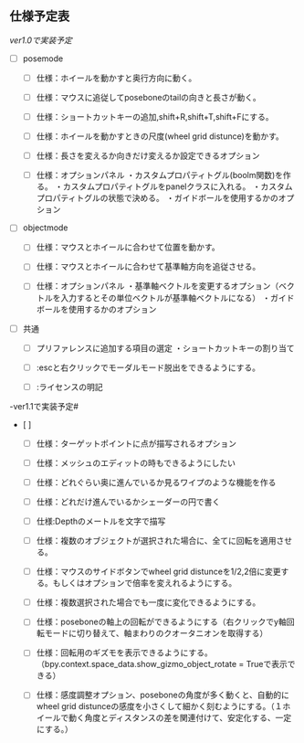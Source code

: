 ## 仕様予定表
*ver1.0で実装予定*

- [ ] posemode
	- [ ] 仕様：ホイールを動かすと奥行方向に動く。
	
	- [ ] 仕様：マウスに追従してposeboneのtailの向きと長さが動く。

	- [ ] 仕様：ショートカットキーの追加,shift+R,shift+T,shift+Fにする。

	- [ ] 仕様：ホイールを動かすときの尺度(wheel grid distunce)を動かす。

	- [ ] 仕様：長さを変えるか向きだけ変えるか設定できるオプション

	- [ ] 仕様：オプションパネル
		・カスタムプロパティトグル(boolm関数)を作る。
		・カスタムプロパティトグルをpanelクラスに入れる。
		・カスタムプロパティトグルの状態で決める。
		・ガイドボールを使用するかのオプション

- [ ] objectmode
	- [ ] 仕様：マウスとホイールに合わせて位置を動かす。
	
	- [ ] 仕様：マウスとホイールに合わせて基準軸方向を追従させる。

	- [ ] 仕様：オプションパネル
		・基準軸ベクトルを変更するオプション（ベクトルを入力するとその単位ベクトルが基準軸ベクトルになる）
		・ガイドボールを使用するかのオプション

 - [ ] 共通
 
	- [ ] プリファレンスに追加する項目の選定
		・ショートカットキーの割り当て

	- [ ] :escと右クリックでモーダルモード脱出をできるようにする。

	- [ ]  :ライセンスの明記




-ver1.1で実装予定#
- [ ]
  	- [ ] 仕様：ターゲットポイントに点が描写されるオプション

	- [ ] 仕様：メッシュのエディットの時もできるようにしたい

	- [ ] 仕様：どれぐらい奥に進んでいるか見るワイプのような機能を作る

	- [ ] 仕様：どれだけ進んでいるかシェーダーの円で書く

	- [ ] 仕様:Depthのメートルを文字で描写

	- [ ] 仕様：複数のオブジェクトが選択された場合に、全てに回転を適用させる。

	- [ ] 仕様：マウスのサイドボタンでwheel grid distunceを1/2,2倍に変更する。もしくはオプションで倍率を変えれるようにする。

	- [ ] 仕様：複数選択された場合でも一度に変化できるようにする。

	- [ ] 仕様：poseboneの軸上の回転ができるようにする（右クリックでy軸回転モードに切り替えて、軸まわりのクオータニオンを取得する）

	- [ ] 仕様：回転用のギズモを表示できるようにする。（bpy.context.space_data.show_gizmo_object_rotate = Trueで表示できる）

	- [ ] 仕様：感度調整オプション、poseboneの角度が多く動くと、自動的にwheel grid distunceの感度を小さくして細かく刻むようにする。（１ホイールで動く角度とディスタンスの差を関連付けて、安定化する、一定にする。）
